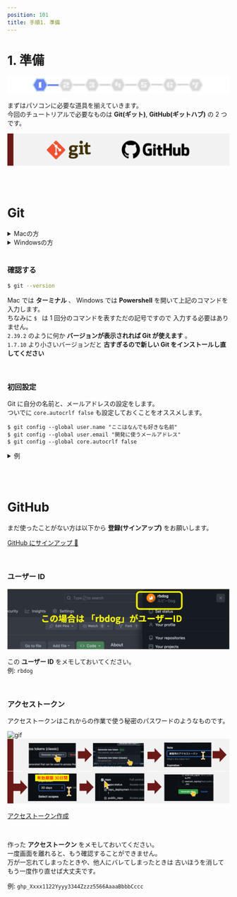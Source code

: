 ```yaml
---
position: 101
title: 手順1. 準備
---
```


# 1. 準備

![image](/tutorial/stepper-1.png)

まずはパソコンに必要な道具を揃えていきます。  
今回のチュートリアルで必要なものは **Git(ギット)**, **GitHub(ギットハブ)** の 2 つです。

![image](/tutorial/git-github.png)

<br />

<br />

# Git

<details>
  <summary>Macの方</summary>
  <div>
      Macでは最初からGitが用意されているので準備は不要です。<br /> 
      ただし、まれに他のソフトの影響でエラーになることがあります。 エラー内容 <code>xcrun: error: invalid active developer</code><br /> 
      このエラーが出たときは以下のコマンドで解決してください。
  </div>
  <pre>
$ xcode-select --install
  </pre>
  <div>
  質問に同意したあと、完了までしばらく時間がかかりますのでお待ちください。
  </div>
</details>

<details>
  <summary>Windowsの方</summary>
    <div>
      事前に準備をお願いします
      <img
        src={require('/tutorial/git-install-win.png').default}
        alt="Example banner"
      />
      <a href="https://gitforwindows.org/" class='linkbutton'>Windows版Gitをインストール</a>
    </div>
</details>

<br />

### 確認する

```ターミナル.sh
$ git --version
```

Mac では **ターミナル** 、 Windows では **Powershell** を開いて上記のコマンドを入力します。  
ちなみに `$ ` は 1 回分のコマンドを表すただの記号ですので 入力する必要はありません。  
`2.39.2` のように何か **バージョンが表示されれば Git が使えます** 。  
`1.7.10` より小さいバージョンだと **古すぎるので新しい Git をインストールし直してください**

<br />

### 初回設定

Git に自分の名前と、メールアドレスの設定をします。  
ついでに `core.autocrlf false` も設定しておくことをオススメします。

```
$ git config --global user.name "ここはなんでも好きな名前"
$ git config --global user.email "開発に使うメールアドレス"
$ git config --global core.autocrlf false
```

<details>
  <summary> 例 </summary>
  <pre>
$ git config --global user.name "ルビードッグ" <br />
$ git config --global user.email "rubydog@example.com" <br />
$ git config --global core.autocrlf false 
  </pre>
</details>

<br />

<br />

<br />

# GitHub

まだ使ったことがない方は以下から **登録(サインアップ)** をお願いします。

<a href="https://github.co.jp/" class='linkbutton'>GitHub にサインアップ 🐙</a>

<br />

### ユーザー ID

![image](/tutorial/github_id.png)

この **ユーザー ID** をメモしておいてください。  
例: `rbdog`

<br />

### アクセストークン

アクセストークンはこれからの作業で使う秘密のパスワードのようなものです。

![gif](/tutorial/access-token.gif)  
![gif](/tutorial/access-token-digest.png)

<a href="https://github.com/settings/tokens" class='linkbutton'>アクセストークン作成</a>

<br />

作った **アクセストークン** をメモしておいてください。  
一度画面を離れると、もう確認することができません。  
万が一忘れてしまったときや、他人にバレてしまったときは 古いほうを消してもう一度作り直せば大丈夫です。

例: `ghp_Xxxx1122Yyyy3344Zzzz5566AaaaBbbbCccc`
